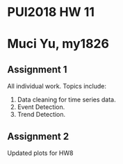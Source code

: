 
# PUI2018 HW 11 
# Muci Yu, my1826

## Assignment 1
All individual work. Topics include:
1) Data cleaning for time series data.
2) Event Detection.
3) Trend Detection.

## Assignment 2

Updated plots for HW8


